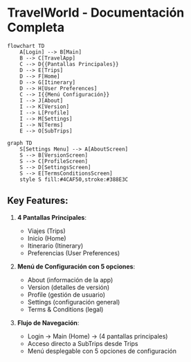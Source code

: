 # TravelWorld - Documentación Completa

```mermaid
flowchart TD
    A[Login] --> B[Main]
    B --> C[TravelApp]
    C --> D{{Pantallas Principales}}
    D --> E[Trips]
    D --> F[Home]
    D --> G[Itinerary]
    D --> H[User Preferences]
    C --> I{{Menú Configuración}}
    I --> J[About]
    I --> K[Version]
    I --> L[Profile]
    I --> M[Settings]
    I --> N[Terms]
    E --> O[SubTrips]
```

```mermaid
graph TD
    S[Settings Menu] --> A[AboutScreen]
    S --> B[VersionScreen]
    S --> C[ProfileScreen]
    S --> D[SettingsScreen]
    S --> E[TermsConditionsScreen]
    style S fill:#4CAF50,stroke:#388E3C
```

## Key Features:
1. **4 Pantallas Principales**:
    - Viajes (Trips)
    - Inicio (Home)
    - Itinerario (Itinerary)
    - Preferencias (User Preferences)

2. **Menú de Configuración con 5 opciones**:
    - About (información de la app)
    - Version (detalles de versión)
    - Profile (gestión de usuario)
    - Settings (configuración general)
    - Terms & Conditions (legal)

3. **Flujo de Navegación**:
    - Login → Main (Home) → (4 pantallas principales)
    - Acceso directo a SubTrips desde Trips
    - Menú desplegable con 5 opciones de configuración


